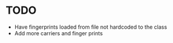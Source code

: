 TODO
==============

* Have fingerprints loaded from file not hardcoded to the class
* Add more carriers and finger prints
